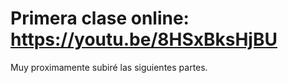 # Primera clase online: https://youtu.be/8HSxBksHjBU

Muy proximamente subiré las siguientes partes. 
